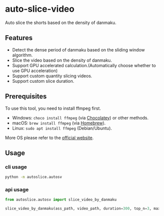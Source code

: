 # auto-slice-video

Auto slice the shorts based on the density of danmaku.

## Features

- Detect the dense period of danmaku based on the sliding window algorithm.
- Slice the video based on the density of danmaku.
- Support GPU accelerated calculation.(Automatically choose whether to use GPU acceleration)
- Support custom quantity slicing videos.
- Support custom slice duration.

## Prerequisites

To use this tool, you need to install ffmpeg first.

- Windows: `choco install ffmpeg` (via [Chocolatey](https://chocolatey.org/)) or other methods.
- macOS: `brew install ffmpeg` (via [Homebrew](https://brew.sh/)).
- Linux: `sudo apt install ffmpeg` (Debian/Ubuntu). 

More OS please refer to the [official website](https://ffmpeg.org/download.html).

## Usage

### cli usage

```bash
python -m autoslice.autosv
```

### api usage

```python
from autoslice.autosv import slice_video_by_danmaku

slice_video_by_danmaku(ass_path, video_path, duration=300, top_n=3, max_overlap=60, step=1)
```
